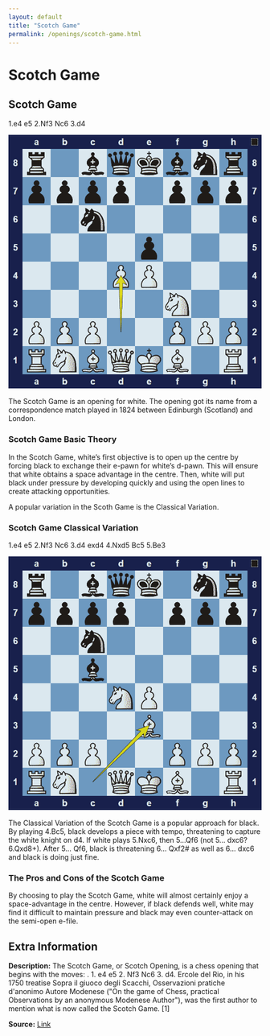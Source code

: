 ```yaml
---
layout: default
title: "Scotch Game"
permalink: /openings/scotch-game.html
---
```



# Scotch Game



## Scotch Game

1.e4 e5 2.Nf3 Nc6 3.d4

![Scotch Game](../images/scotch-game-1.png)

The Scotch Game is an opening for white. The opening got its name from a correspondence match played in 1824 between Edinburgh (Scotland) and London.

### Scotch Game Basic Theory

In the Scotch Game, white’s first objective is to open up the centre by forcing black to exchange their e-pawn for white’s d-pawn. This will ensure that white obtains a space advantage in the centre. Then, white will put black under pressure by developing quickly and using the open lines to create attacking opportunities.

A popular variation in the Scoth Game is the Classical Variation.

### Scotch Game Classical Variation

1.e4 e5 2.Nf3 Nc6 3.d4 exd4 4.Nxd5 Bc5 5.Be3

![Scotch Game Classical Variation](../images/scotch-game-2.png)

The Classical Variation of the Scotch Game is a popular approach for black. By playing 4.Bc5, black develops a piece with tempo, threatening to capture the white knight on d4. If white plays 5.Nxc6, then 5…Qf6 (not 5… dxc6? 6.Qxd8+). After 5… Qf6, black is threatening 6… Qxf2# as well as 6… dxc6 and black is doing just fine.

### The Pros and Cons of the Scotch Game

By choosing to play the Scotch Game, white will almost certainly enjoy a space-advantage in the centre. However, if black defends well, white may find it difficult to maintain pressure and black may even counter-attack on the semi-open e-file.



## Extra Information
**Description:** The Scotch Game, or Scotch Opening, is a chess opening that begins with the moves: . 1. e4 e5 2. Nf3 Nc6 3. d4. Ercole del Rio, in his 1750 treatise Sopra il giuoco degli Scacchi, Osservazioni pratiche d'anonimo Autore Modenese ("On the game of Chess, practical Observations by an anonymous Modenese Author"), was the first author to mention what is now called the Scotch Game. [1]

**Source:** [Link](https://en.wikipedia.org/wiki/Scotch_Game)
